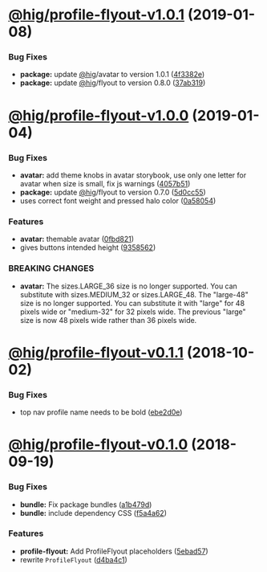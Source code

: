 # [@hig/profile-flyout-v1.0.1](https://github.com/Autodesk/hig/compare/@hig/profile-flyout@1.0.0...@hig/profile-flyout@1.0.1) (2019-01-08)


### Bug Fixes

* **package:** update [@hig](https://github.com/hig)/avatar to version 1.0.1 ([4f3382e](https://github.com/Autodesk/hig/commit/4f3382e))
* **package:** update [@hig](https://github.com/hig)/flyout to version 0.8.0 ([37ab319](https://github.com/Autodesk/hig/commit/37ab319))

# [@hig/profile-flyout-v1.0.0](https://github.com/Autodesk/hig/compare/@hig/profile-flyout@0.1.1...@hig/profile-flyout@1.0.0) (2019-01-04)


### Bug Fixes

* **avatar:** add theme knobs in avatar storybook, use only one letter for avatar when size is small, fix js warnings ([4057b51](https://github.com/Autodesk/hig/commit/4057b51))
* **package:** update [@hig](https://github.com/hig)/flyout to version 0.7.0 ([5d0cc55](https://github.com/Autodesk/hig/commit/5d0cc55))
* uses correct font weight and pressed halo color ([0a58054](https://github.com/Autodesk/hig/commit/0a58054))


### Features

* **avatar:** themable avatar ([0fbd821](https://github.com/Autodesk/hig/commit/0fbd821))
* gives buttons intended height ([9358562](https://github.com/Autodesk/hig/commit/9358562))


### BREAKING CHANGES

* **avatar:** The sizes.LARGE_36 size is no longer supported. You can
substitute with sizes.MEDIUM_32 or sizes.LARGE_48. The "large-48" size
is no longer supported. You can substitute it with "large" for 48 pixels
wide or "medium-32" for 32 pixels wide. The previous "large" size is now
48 pixels wide rather than 36 pixels wide.

# [@hig/profile-flyout-v0.1.1](https://github.com/Autodesk/hig/compare/@hig/profile-flyout@0.1.0...@hig/profile-flyout@0.1.1) (2018-10-02)


### Bug Fixes

* top nav profile name needs to be bold ([ebe2d0e](https://github.com/Autodesk/hig/commit/ebe2d0e))

# [@hig/profile-flyout-v0.1.0](https://github.com/Autodesk/hig/compare/@hig/profile-flyout@0.0.0...@hig/profile-flyout@0.1.0) (2018-09-19)


### Bug Fixes

* **bundle:** Fix package bundles ([a1b479d](https://github.com/Autodesk/hig/commit/a1b479d))
* **bundle:** include dependency CSS ([f5a4a62](https://github.com/Autodesk/hig/commit/f5a4a62))


### Features

* **profile-flyout:** Add ProfileFlyout placeholders ([5ebad57](https://github.com/Autodesk/hig/commit/5ebad57))
* rewrite `ProfileFlyout` ([d4ba4c1](https://github.com/Autodesk/hig/commit/d4ba4c1))

